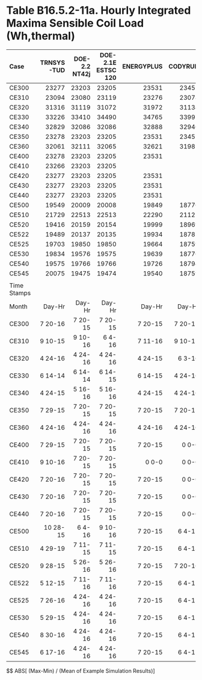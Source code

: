 # Table B16.5.2-11a. Hourly Integrated Maxima Sensible Coil Load  (Wh,thermal)
| Case        | TRNSYS-TUD | DOE-2.2 NT42j | DOE-2.1E ESTSC 120 | ENERGYPLUS | CODYRUN | HOT3000 |     |   Min |   Max |  Mean | Dev % $$ |     | TEST 0.0.0 | 
|:----------- | ----------:| -------------:| ------------------:| ----------:| -------:| -------:| ---:| -----:| -----:| -----:| --------:| ---:| ----------:| 
| CE300       |      23277 |         23203 |              23205 |      23531 |   23457 |   22908 |     | 22908 | 23531 | 23264 |      2.7 |     |      23205 | 
| CE310       |      23094 |         23080 |              23119 |      23276 |   23078 |   22649 |     | 22649 | 23276 | 23049 |      2.7 |     |      23119 | 
| CE320       |      31316 |         31119 |              31072 |      31972 |   31134 |   30967 |     | 30967 | 31972 | 31263 |      3.2 |     |      31072 | 
| CE330       |      33226 |         33410 |              34490 |      34765 |   33997 |   33421 |     | 33226 | 34765 | 33885 |      4.5 |     |      34490 | 
| CE340       |      32829 |         32086 |              32086 |      32888 |   32940 |   32180 |     | 32086 | 32940 | 32501 |      2.6 |     |      32086 | 
| CE350       |      23278 |         23203 |              23205 |      23531 |   23457 |   22876 |     | 22876 | 23531 | 23258 |      2.8 |     |      23205 | 
| CE360       |      32061 |         32111 |              32065 |      32621 |   31981 |   32179 |     | 31981 | 32621 | 32170 |      2.0 |     |      32065 | 
| CE400       |      23278 |         23203 |              23205 |      23531 |         |   22877 |     | 22877 | 23531 | 23219 |      2.8 |     |      23205 | 
| CE410       |      23266 |         23203 |              23205 |            |         |   22893 |     | 22893 | 23266 | 23142 |      1.6 |     |      23205 | 
| CE420       |      23277 |         23203 |              23205 |      23531 |         |   22893 |     | 22893 | 23531 | 23222 |      2.7 |     |      23205 | 
| CE430       |      23277 |         23203 |              23205 |      23531 |         |   22893 |     | 22893 | 23531 | 23222 |      2.7 |     |      23205 | 
| CE440       |      23277 |         23203 |              23205 |      23531 |         |   22875 |     | 22875 | 23531 | 23218 |      2.8 |     |      23205 | 
| CE500       |      19549 |         20009 |              20008 |      19849 |   18776 |   19818 |     | 18776 | 20009 | 19668 |      6.3 |     |      20008 | 
| CE510       |      21729 |         22513 |              22513 |      22290 |   21121 |   22269 |     | 21121 | 22513 | 22073 |      6.3 |     |      22513 | 
| CE520       |      19416 |         20159 |              20154 |      19999 |   18969 |   20378 |     | 18969 | 20378 | 19846 |      7.1 |     |      20154 | 
| CE522       |      19489 |         20137 |              20135 |      19934 |   18785 |   19920 |     | 18785 | 20137 | 19733 |      6.9 |     |      20135 | 
| CE525       |      19703 |         19850 |              19850 |      19664 |   18759 |   19661 |     | 18759 | 19850 | 19581 |      5.6 |     |      19850 | 
| CE530       |      19834 |         19576 |              19575 |      19639 |   18776 |   19626 |     | 18776 | 19834 | 19504 |      5.4 |     |      19575 | 
| CE540       |      19575 |         19766 |              19766 |      19726 |   18794 |   19799 |     | 18794 | 19799 | 19571 |      5.1 |     |      19766 | 
| CE545       |      20075 |         19475 |              19474 |      19540 |   18759 |   19497 |     | 18759 | 20075 | 19470 |      6.8 |     |      19474 | 
|             | 
| Time Stamps | 
| Month       |     Day-Hr |        Day-Hr |             Day-Hr |     Day-Hr |  Day-Hr |  Day-Hr |     |       |       |       |          |     |     Day-Hr | 
| CE300       |    7 20-16 |       7 20-15 |            7 20-15 |    7 20-15 | 7 20-15 |  6 4-15 |     |       |       |       |          |     |    7 20-15 | 
| CE310       |    9 10-15 |       9 10-16 |             6 4-16 |    7 11-16 | 9 10-15 | 6 13-16 |     |       |       |       |          |     |     6 4-16 | 
| CE320       |    4 24-16 |       4 24-16 |            4 24-16 |    4 24-15 |  6 3-16 | 4 24-15 |     |       |       |       |          |     |    4 24-16 | 
| CE330       |    6 14-14 |       6 14-14 |            6 14-15 |    6 14-15 | 4 24-16 |  9 9-14 |     |       |       |       |          |     |    6 14-15 | 
| CE340       |    4 24-15 |       5 16-16 |            5 16-16 |    4 24-15 | 4 24-16 | 4 24-15 |     |       |       |       |          |     |    5 16-16 | 
| CE350       |    7 29-15 |       7 20-15 |            7 20-15 |    7 20-15 | 7 20-15 | 7 10-15 |     |       |       |       |          |     |    7 20-15 | 
| CE360       |    4 24-16 |       4 24-16 |            4 24-16 |    4 24-16 | 4 24-16 | 4 24-15 |     |       |       |       |          |     |    4 24-16 | 
| CE400       |    7 29-15 |       7 20-15 |            7 20-15 |    7 20-15 |   0 0-0 |  7 8-16 |     |       |       |       |          |     |    7 20-15 | 
| CE410       |    9 10-16 |       7 20-15 |            7 20-15 |      0 0-0 |   0 0-0 | 7 29-15 |     |       |       |       |          |     |    7 20-15 | 
| CE420       |    7 20-16 |       7 20-15 |            7 20-15 |    7 20-15 |   0 0-0 | 7 29-15 |     |       |       |       |          |     |    7 20-15 | 
| CE430       |    7 20-16 |       7 20-15 |            7 20-15 |    7 20-15 |   0 0-0 | 7 29-15 |     |       |       |       |          |     |    7 20-15 | 
| CE440       |    7 20-16 |       7 20-15 |            7 20-15 |    7 20-15 |   0 0-0 | 8 16-16 |     |       |       |       |          |     |    7 20-15 | 
| CE500       |   10 28-15 |        6 4-16 |            9 10-16 |    7 20-15 |  6 4-15 | 7 29-15 |     |       |       |       |          |     |    9 10-16 | 
| CE510       |    4 29-19 |       7 11-15 |            7 11-15 |    7 20-15 |  6 4-13 | 7 20-14 |     |       |       |       |          |     |    7 11-15 | 
| CE520       |    9 28-15 |       5 26-16 |            5 26-16 |    7 20-15 | 7 20-16 | 5 23-15 |     |       |       |       |          |     |    5 26-16 | 
| CE522       |    5 12-15 |       7 11-16 |            7 11-16 |    7 20-15 |  6 4-15 | 8 16-15 |     |       |       |       |          |     |    7 11-16 | 
| CE525       |    7 26-16 |       4 24-16 |            4 24-16 |    7 20-15 |  6 4-15 |  6 4-15 |     |       |       |       |          |     |    4 24-16 | 
| CE530       |    5 29-15 |       4 24-16 |            4 24-16 |    7 20-15 |  6 4-15 |  7 8-15 |     |       |       |       |          |     |    4 24-16 | 
| CE540       |    8 30-16 |       4 24-16 |            4 24-16 |    7 20-15 |  6 4-15 | 8 16-15 |     |       |       |       |          |     |    4 24-16 | 
| CE545       |    6 17-16 |       4 24-16 |            4 24-16 |    7 20-15 |  6 4-15 |  6 4-15 |     |       |       |       |          |     |    4 24-16 | 

$$ ABS[ (Max-Min) / (Mean of Example Simulation Results)]


